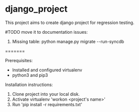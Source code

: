 # django_project
This project aims to create django project for regression testing.

#TODO move it to documentation
issues:

1) Missing table:
python manage.py migrate --run-syncdb

=======

Prerequisites:
- Installed and configured virtualenv
- python3 and pip3


Installation instructions:

1) Clone project into your local disk.
2) Activate virtualenv 'workon <project's name>'
3) Run 'pip install -r requirements.txt'
